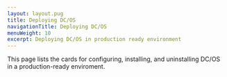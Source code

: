 ```yaml
---
layout: layout.pug
title: Deploying DC/OS
navigationTitle: Deploying DC/OS
menuWeight: 10
excerpt: Deploying DC/OS in production ready environment
---
```


This page lists the cards for configuring, installing, and uninstalling DC/OS in a production-ready enviroment. 